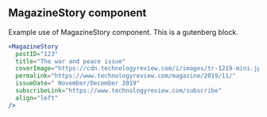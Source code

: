 ## MagazineStory component

Example use of MagazineStory component. This is a gutenberg block.

```jsx
<MagazineStory
  postID="123"
  title="The war and peace issue"
  coverImage="https://cdn.technologyreview.com/i/images/tr-1219-mini.jpg?sw=490"
  permalink="https://www.technologyreview.com/magazine/2019/11/"
  issueDate=" November/December 2019"
  subscribeLink="https://www.technologyreview.com/subscribe"
  align="left"
/>
```
